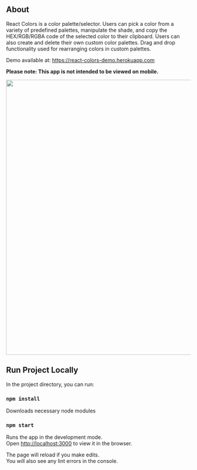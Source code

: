 ## About

React Colors is a color palette/selector. Users can pick a color from a variety of predefined palettes, manipulate the shade, and copy the HEX/RGB/RGBA code of the selected color to their clipboard. Users can also create and delete their own custom color palettes. Drag and drop functionality used for rearranging colors in custom palettes. 

Demo available at: https://react-colors-demo.herokuapp.com

**Please note: This app is not intended to be viewed on mobile.**

<img src="https://github.com/mpdevelops/misc/blob/master/Screen%20Shot%202020-09-07%20at%2012.35.19%20AM.png?raw=true" width="750"/>

## Run Project Locally

In the project directory, you can run:

### `npm install`

Downloads necessary node modules

### `npm start`

Runs the app in the development mode.<br />
Open [http://localhost:3000](http://localhost:3000) to view it in the browser.

The page will reload if you make edits.<br />
You will also see any lint errors in the console.
